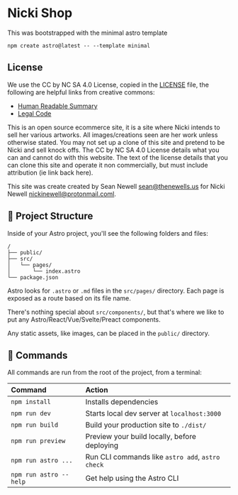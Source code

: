 # Nicki Shop

This was bootstrapped with the minimal astro template

```
npm create astro@latest -- --template minimal
```

## License

We use the CC by NC SA 4.0 License, copied in the [LICENSE](LICENSE) file, the following are
helpful links from creative commons:

- [Human Readable Summary](https://creativecommons.org/licenses/by-nc-sa/4.0/)
- [Legal Code](https://creativecommons.org/licenses/by-nc-sa/4.0/legalcode)

This is an open source ecommerce site, it is a site where Nicki intends to sell
her various artworks. All images/creations seen are her work unless otherwise stated.
You may not set up a clone of this site and pretend to be Nicki and sell knock offs.
The CC by NC SA 4.0 License details what you can and cannot do with this website.
The text of the license details that you can clone this site and operate it non commercially,
but must include attribution (ie link back here).

This site was create created by Sean Newell <sean@thenewells.us> for Nicki Newell <nickinewell@protonmail.coml>.

## 🚀 Project Structure

Inside of your Astro project, you'll see the following folders and files:

```
/
├── public/
├── src/
│   └── pages/
│       └── index.astro
└── package.json
```

Astro looks for `.astro` or `.md` files in the `src/pages/` directory. Each page is exposed as a route based on its file name.

There's nothing special about `src/components/`, but that's where we like to put any Astro/React/Vue/Svelte/Preact components.

Any static assets, like images, can be placed in the `public/` directory.

## 🧞 Commands

All commands are run from the root of the project, from a terminal:

| Command                | Action                                           |
| :--------------------- | :----------------------------------------------- |
| `npm install`          | Installs dependencies                            |
| `npm run dev`          | Starts local dev server at `localhost:3000`      |
| `npm run build`        | Build your production site to `./dist/`          |
| `npm run preview`      | Preview your build locally, before deploying     |
| `npm run astro ...`    | Run CLI commands like `astro add`, `astro check` |
| `npm run astro --help` | Get help using the Astro CLI                     |

